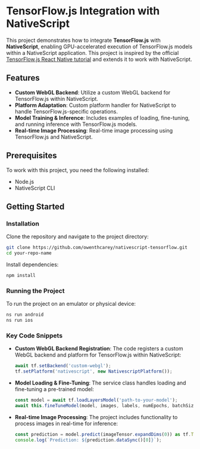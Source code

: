 # TensorFlow.js Integration with NativeScript

This project demonstrates how to integrate **TensorFlow.js** with **NativeScript**, enabling GPU-accelerated execution of TensorFlow.js models within a NativeScript application. This project is inspired by the official [TensorFlow.js React Native tutorial](https://www.tensorflow.org/js/tutorials/applications/react_native) and extends it to work with NativeScript.

## Features

- **Custom WebGL Backend**: Utilize a custom WebGL backend for TensorFlow.js within NativeScript.
- **Platform Adaptation**: Custom platform handler for NativeScript to handle TensorFlow.js-specific operations.
- **Model Training & Inference**: Includes examples of loading, fine-tuning, and running inference with TensorFlow.js models.
- **Real-time Image Processing**: Real-time image processing using TensorFlow.js and NativeScript.

## Prerequisites

To work with this project, you need the following installed:

- Node.js
- NativeScript CLI

## Getting Started

### Installation

Clone the repository and navigate to the project directory:

```bash
git clone https://github.com/owenthcarey/nativescript-tensorflow.git
cd your-repo-name
```

Install dependencies:

```bash
npm install
```

### Running the Project

To run the project on an emulator or physical device:

```bash
ns run android
ns run ios
```

### Key Code Snippets

- **Custom WebGL Backend Registration**: The code registers a custom WebGL backend and platform for TensorFlow.js within NativeScript:

  ```typescript
  await tf.setBackend('custom-webgl');
  tf.setPlatform('nativescript', new NativescriptPlatform());
  ```

- **Model Loading & Fine-Tuning**: The service class handles loading and fine-tuning a pre-trained model:

  ```typescript
  const model = await tf.loadLayersModel('path-to-your-model');
  await this.fineTuneModel(model, images, labels, numEpochs, batchSize);
  ```

- **Real-time Image Processing**: The project includes functionality to process images in real-time for inference:

  ```typescript
  const prediction = model.predict(imageTensor.expandDims(0)) as tf.Tensor;
  console.log(`Prediction: ${prediction.dataSync()[0]}`);
  ```
